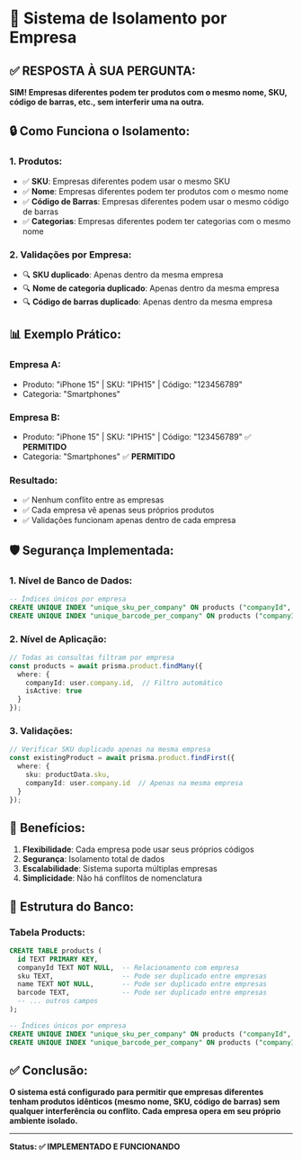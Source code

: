 # 🏢 Sistema de Isolamento por Empresa

## ✅ **RESPOSTA À SUA PERGUNTA:**

**SIM! Empresas diferentes podem ter produtos com o mesmo nome, SKU, código de barras, etc., sem interferir uma na outra.**

## 🔒 **Como Funciona o Isolamento:**

### **1. Produtos:**
- ✅ **SKU**: Empresas diferentes podem usar o mesmo SKU
- ✅ **Nome**: Empresas diferentes podem ter produtos com o mesmo nome
- ✅ **Código de Barras**: Empresas diferentes podem usar o mesmo código de barras
- ✅ **Categorias**: Empresas diferentes podem ter categorias com o mesmo nome

### **2. Validações por Empresa:**
- 🔍 **SKU duplicado**: Apenas dentro da mesma empresa
- 🔍 **Nome de categoria duplicado**: Apenas dentro da mesma empresa
- 🔍 **Código de barras duplicado**: Apenas dentro da mesma empresa

## 📊 **Exemplo Prático:**

### **Empresa A:**
- Produto: "iPhone 15" | SKU: "IPH15" | Código: "123456789"
- Categoria: "Smartphones"

### **Empresa B:**
- Produto: "iPhone 15" | SKU: "IPH15" | Código: "123456789" ✅ **PERMITIDO**
- Categoria: "Smartphones" ✅ **PERMITIDO**

### **Resultado:**
- ✅ Nenhum conflito entre as empresas
- ✅ Cada empresa vê apenas seus próprios produtos
- ✅ Validações funcionam apenas dentro de cada empresa

## 🛡️ **Segurança Implementada:**

### **1. Nível de Banco de Dados:**
```sql
-- Índices únicos por empresa
CREATE UNIQUE INDEX "unique_sku_per_company" ON products ("companyId", sku);
CREATE UNIQUE INDEX "unique_barcode_per_company" ON products ("companyId", barcode);
```

### **2. Nível de Aplicação:**
```typescript
// Todas as consultas filtram por empresa
const products = await prisma.product.findMany({
  where: {
    companyId: user.company.id,  // Filtro automático
    isActive: true
  }
});
```

### **3. Validações:**
```typescript
// Verificar SKU duplicado apenas na mesma empresa
const existingProduct = await prisma.product.findFirst({
  where: { 
    sku: productData.sku,
    companyId: user.company.id  // Apenas na mesma empresa
  }
});
```

## 🎯 **Benefícios:**

1. **Flexibilidade**: Cada empresa pode usar seus próprios códigos
2. **Segurança**: Isolamento total de dados
3. **Escalabilidade**: Sistema suporta múltiplas empresas
4. **Simplicidade**: Não há conflitos de nomenclatura

## 🔧 **Estrutura do Banco:**

### **Tabela Products:**
```sql
CREATE TABLE products (
  id TEXT PRIMARY KEY,
  companyId TEXT NOT NULL,  -- Relacionamento com empresa
  sku TEXT,                 -- Pode ser duplicado entre empresas
  name TEXT NOT NULL,       -- Pode ser duplicado entre empresas
  barcode TEXT,             -- Pode ser duplicado entre empresas
  -- ... outros campos
);

-- Índices únicos por empresa
CREATE UNIQUE INDEX "unique_sku_per_company" ON products ("companyId", sku);
CREATE UNIQUE INDEX "unique_barcode_per_company" ON products ("companyId", barcode);
```

## ✅ **Conclusão:**

**O sistema está configurado para permitir que empresas diferentes tenham produtos idênticos (mesmo nome, SKU, código de barras) sem qualquer interferência ou conflito. Cada empresa opera em seu próprio ambiente isolado.**

---

**Status: ✅ IMPLEMENTADO E FUNCIONANDO**
